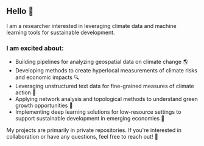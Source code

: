 ## Hello 👋

I am a researcher interested in leveraging climate data and machine learning tools for sustainable development.

### I am excited about:
- Building pipelines for analyzing geospatial data on climate change 🌎
- Developing methods to create hyperlocal measurements of climate risks and economic impacts 🔍
- Leveraging unstructured text data for fine-grained measures of climate action 📝
- Applying network analysis and topological methods to understand green growth opportunities 🌱
- Implementing deep learning solutions for low-resource settings to support sustainable development in emerging economies 🤖

My projects are primarily in private repositories. If you're interested in collaboration or have any questions, feel free to reach out! 🤝
